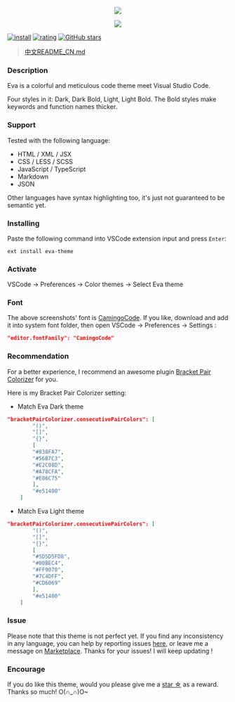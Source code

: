 <p align="center"><img src="https://github.com/fisheva/Static/blob/master/Eva-Theme/Screenshot/Eva-Dark.png?raw=true"></p>
<p align="center"><img src="https://github.com/fisheva/Static/blob/master/Eva-Theme/Screenshot/Eva-Light.png?raw=true"></p>

[![install](http://vsmarketplacebadge.apphb.com/installs/fisheva.eva-theme.svg?style=flat-flat)](https://marketplace.visualstudio.com/items?itemName=fisheva.eva-theme) [![rating](http://vsmarketplacebadge.apphb.com/rating-short/fisheva.eva-theme.svg?style=flat)](https://marketplace.visualstudio.com/items/fisheva.eva-theme)  [![GitHub stars](https://img.shields.io/github/stars/fisheva/eva-theme.svg?style=social&label=Star&maxAge=2592000)](https://github.com/fisheva/eva-theme)

> [中文README_CN.md](https://github.com/fisheva/Eva-Theme/blob/master/README_CN.md)

### Description
Eva is a colorful and meticulous code theme meet Visual Studio Code.

Four styles in it: Dark, Dark Bold, Light, Light Bold. The Bold styles make keywords and function names thicker.

### Support
Tested with the following language:
- HTML / XML / JSX
- CSS / LESS / SCSS
- JavaScript / TypeScript
- Markdown
- JSON

Other languages have syntax highlighting too, it's just not guaranteed to be semantic yet.

### Installing
Paste the following command into VSCode extension input and press `Enter`:
```shell
ext install eva-theme
```
### Activate
VSCode → Preferences → Color themes → Select Eva theme

### Font
The above screenshots' font is [CamingoCode](https://www.fontsquirrel.com/fonts/camingocode). If you like, download and add it into system font folder, then open VSCode → Preferences → Settings :
```json
"editor.fontFamily": "CamingoCode"
```
### Recommendation
For a better experience, I recommend an awesome plugin [Bracket Pair Colorizer](https://marketplace.visualstudio.com/items?itemName=CoenraadS.bracket-pair-colorizer) for you.

Here is my Bracket Pair Colorizer setting:

- Match Eva Dark theme
```json
"bracketPairColorizer.consecutivePairColors": [
        "()",
        "[]",
        "{}",
        [
        "#838FA7",
        "#56B7C3",
        "#E2C08D",
        "#A78CFA",
        "#E06C75"
        ],
        "#e51400"
    ]
```

- Match Eva Light theme
```json
"bracketPairColorizer.consecutivePairColors": [
        "()",
        "[]",
        "{}",
        [
        "#5D5D5FD8",
        "#00BEC4",
        "#FF9070",
        "#7C4DFF",
        "#CD6069"
        ],
        "#e51400"
    ]
```

### Issue
Please note that this theme is not perfect yet. If you find any inconsistency in any language, you can help by reporting issues [here](https://github.com/fisheva/Eva-Theme/issues), or leave me a message on [Marketplace](https://marketplace.visualstudio.com/items/fisheva.eva-theme). Thanks for your issues! I will keep updating !

### Encourage
If you do like this theme, would you please give me a [star ☆](https://github.com/fisheva/Eva-Theme) as a reward. Thanks so much! O(∩_∩)O~
